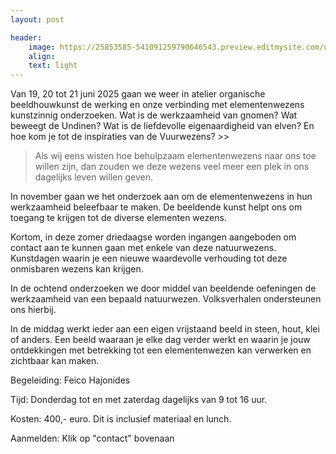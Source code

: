 ```yaml
---
layout: post

header:
    image: https://25853585-541091259790646543.preview.editmysite.com/uploads/2/5/8/5/25853585/header-0_orig.jpg
    align:
    text: light
---
```

Van 19, 20 tot 21 juni 2025 gaan we weer in atelier organische beeldhouwkunst de werking en onze verbinding met  elementenwezens kunstzinnig onderzoeken. Wat is de werkzaamheid van gnomen? Wat beweegt de Undinen? Wat is de liefdevolle eigenaardigheid van elven? En hoe kom je tot de inspiraties van de Vuurwezens? >>


> Als wij eens wisten hoe behulpzaam elementenwezens naar ons toe willen zijn, dan zouden we deze wezens veel meer een plek in ons dagelijks leven willen geven.


In november gaan we het onderzoek aan om de elementenwezens in hun werkzaamheid beleefbaar te maken. De beeldende kunst helpt ons om toegang te krijgen tot de diverse elementen wezens.  

Kortom, in deze zomer driedaagse worden ingangen aangeboden om contact aan te kunnen gaan met enkele van deze natuurwezens. Kunstdagen waarin je een nieuwe waardevolle verhouding tot deze onmisbaren wezens kan krijgen.

In de ochtend onderzoeken we door middel van beeldende oefeningen  de werkzaamheid van een bepaald natuurwezen. Volksverhalen ondersteunen ons hierbij.

In de middag werkt ieder aan een eigen vrijstaand beeld in steen, hout, klei of anders. Een beeld waaraan je elke dag verder werkt en waarin je jouw ontdekkingen met betrekking tot  een elementenwezen kan verwerken en zichtbaar kan maken.

Begeleiding: Feico Hajonides

Tijd: Donderdag tot en met zaterdag  dagelijks van 9 tot 16 uur.

Kosten: 400,- euro.
Dit is inclusief materiaal en lunch.                   

Aanmelden:
Klik op "contact" bovenaan
